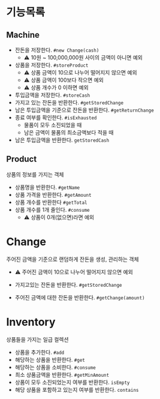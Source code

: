 # 기능목록

## Machine

- 잔돈을 저장한다. `#new Change(cash)`
    - ⚠️ 10원 ~ 100,000,000원 사이의 금액이 아니면 예외
- 상품을 저장한다. `#storeProduct`
    - ⚠️ 상품 금액이 10으로 나누어 떨어지지 않으면 예외
    - ⚠️ 상품 금액이 100보다 작으면 예외
    - ⚠️ 상품 개수가 0 이하면 예외
- 투입금액을 저장한다. `#storeCash`
- 가지고 있는 잔돈을 반환한다. `#getStoredChange`
- 남은 투입금액을 기준으로 잔돈을 반환한다. `#getReturnChange`
- 종료 여부를 확인한다. `#isExhausted`
    - 물품이 모두 소진되었을 때
    - 남은 금액이 물품의 최소금액보다 적을 때
- 남은 투입금액을 반환한다. `getStoredCash`

## Product

상품의 정보를 가지는 객체

- 상품명을 반환한다. `#getName`
- 상품 가격을 반환한다. `#getAmount`
- 상품 개수를 반환한다 `#getTotal`
- 상품 개수를 1개 줄인다. `#consume`
    - ⚠️ 상품이 0개(없으면)라면 예외

# Change

주어진 금액을 기준으로 랜덤하게 잔돈을 생성, 관리하는 객체

- ⚠️ 주어진 금액이 10으로 나누어 떨어지지 않으면 예외


- 가지고있는 잔돈을 반환한다. `#getStoredChange`
- 주어진 금액에 대한 잔돈을 반환한다. `#getChange(amount)`

# Inventory

상품들을 가지는 일급 컬렉션

- 상품을 추가한다. `#add`
- 해당하는 상품을 반환한다. `#get`
- 해당하는 상품을 소비한다. `#consume`
- 최소 상품금액을 반환한다. `#getMinAmount`
- 상품이 모두 소진되었는지 여부를 반환한다. `isEmpty`
- 해당 상품을 포함하고 있는지 여부를 반환한다. `contains`

